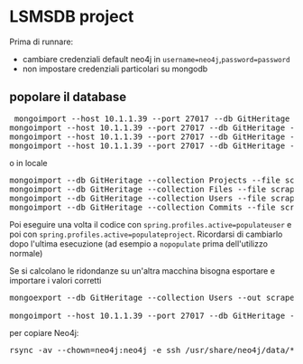 # LSMSDB project
Prima di runnare:
- cambiare credenziali default neo4j in `username=neo4j`,`password=password`
- non impostare credenziali particolari su mongodb


## popolare il database
<pre>
 mongoimport --host 10.1.1.39 --port 27017 --db GitHeritage --collection Projects --file scraped_data/converted_mongo_projects.json --jsonArray
mongoimport --host 10.1.1.39 --port 27017 --db GitHeritage --collection Files --file scraped_data/converted_mongo_files.json --jsonArray
mongoimport --host 10.1.1.39 --port 27017 --db GitHeritage --collection Users --file scraped_data/converted_mongo_users_with_redundancy.json --jsonArray
mongoimport --host 10.1.1.39 --port 27017 --db GitHeritage --collection Commits --file scraped_data/converted_mongo_commits.json --jsonArray
</pre>

o in locale

<pre>
mongoimport --db GitHeritage --collection Projects --file scraped_data/converted_mongo_projects.json --jsonArray
mongoimport --db GitHeritage --collection Files --file scraped_data/converted_mongo_files.json --jsonArray
mongoimport --db GitHeritage --collection Users --file scraped_data/converted_mongo_users_with_redundancy.json --jsonArray
mongoimport --db GitHeritage --collection Commits --file scraped_data/converted_mongo_commits.json --jsonArray
</pre>



Poi eseguire una volta il codice con 
`spring.profiles.active=populateuser` e poi con `spring.profiles.active=populateproject`. Ricordarsi di cambiarlo dopo l'ultima esecuzione (ad esempio a `nopopulate` prima dell'utilizzo normale)



Se si calcolano le ridondanze su un'altra macchina bisogna esportare e importare i valori corretti
<pre>
mongoexport --db GitHeritage --collection Users --out scraped_data/converted_mongo_users_with_redundancy.json --jsonArray

mongoimport --host 10.1.1.39 --port 27017 --db GitHeritage --collection Users --file scraped_data/converted_mongo_users_with_redundancy.json --jsonArray
</pre>

per copiare Neo4j:
<pre>
rsync -av --chown=neo4j:neo4j -e ssh /usr/share/neo4j/data/* root@10.1.1.42:/var/lib/neo4j/data/
</pre>